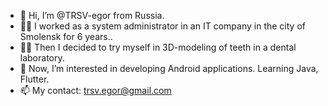 - 👋 Hi, I’m @TRSV-egor from Russia.
- 👨‍💻 I worked as a system administrator in an IT company in the city of Smolensk for 6 years.. 
- 👨‍🔬 Then I decided to try myself in 3D-modeling of teeth in a dental laboratory.
- 👀 Now, I’m interested in developing Android applications. Learning Java, Flutter.
- 📫 My contact: trsv.egor@gmail.com

